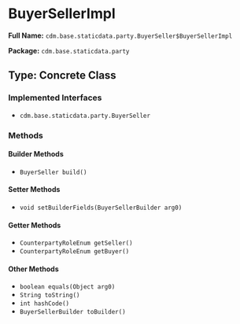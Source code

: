 # BuyerSellerImpl

**Full Name:** `cdm.base.staticdata.party.BuyerSeller$BuyerSellerImpl`

**Package:** `cdm.base.staticdata.party`

## Type: Concrete Class

### Implemented Interfaces

- `cdm.base.staticdata.party.BuyerSeller`

### Methods

#### Builder Methods

- `BuyerSeller build()`

#### Setter Methods

- `void setBuilderFields(BuyerSellerBuilder arg0)`

#### Getter Methods

- `CounterpartyRoleEnum getSeller()`
- `CounterpartyRoleEnum getBuyer()`

#### Other Methods

- `boolean equals(Object arg0)`
- `String toString()`
- `int hashCode()`
- `BuyerSellerBuilder toBuilder()`

